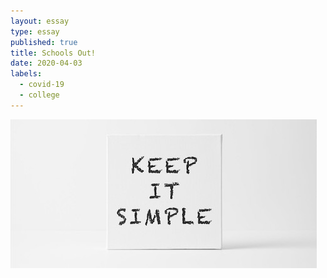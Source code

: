 ```yaml
---
layout: essay
type: essay
published: true
title: Schools Out!
date: 2020-04-03
labels:
  - covid-19
  - college
---
```

<img class="ui top aligned large image" src="../images/simple.jpeg">
